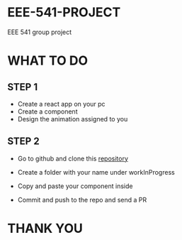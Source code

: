 # EEE-541-PROJECT

EEE 541 group project

# WHAT TO DO

## STEP 1

- Create a react app on your pc
- Create a component
- Design the animation assigned to you

## STEP 2

- Go to github and clone this [repository](https://github.com/CodingMage/EEE-541-PROJECT)

- Create a folder with your name under workInProgress
- Copy and paste your component inside
- Commit and push to the repo and send a PR

# THANK YOU
